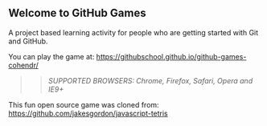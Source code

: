 ## Welcome to GitHub Games

A project based learning activity for people who are getting started with Git and GitHub.

You can play the game at: https://githubschool.github.io/github-games-cohendr/

>> _*SUPPORTED BROWSERS*: Chrome, Firefox, Safari, Opera and IE9+_

This fun open source game was cloned from: https://github.com/jakesgordon/javascript-tetris
